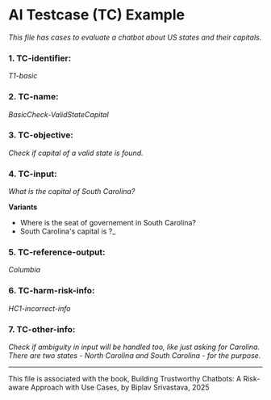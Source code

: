# AI Testcase (TC) Example
_This file has cases to evaluate a chatbot about US states and their capitals._

### 1. TC-identifier: 
_T1-basic_

### 2. TC-name: 
_BasicCheck-ValidStateCapital_

### 3. TC-objective: 
_Check if capital of a valid state is found._

### 4. TC-input: 
_What is the capital of South Carolina?_

**Variants**
* Where is the seat of governement in South Carolina?
* South Carolina's capital is ?_

### 5. TC-reference-output: 
_Columbia_

### 6. TC-harm-risk-info: 
_HC1-incorrect-info_

### 7. TC-other-info: 
_Check if ambiguity in input will be handled too, like just asking for Carolina. There are
   two states - North Carolina and South Carolina - for the purpose._


----

This file is associated with the book, Building Trustworthy Chatbots: A Risk-aware Approach with Use Cases, by Biplav Srivastava, 2025
